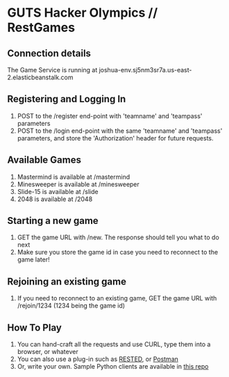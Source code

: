 # GUTS Hacker Olympics // RestGames

## Connection details
The Game Service is running at joshua-env.sj5nm3sr7a.us-east-2.elasticbeanstalk.com

## Registering and Logging In
1. POST to the /register end-point with 'teamname' and 'teampass' parameters
1. POST to the /login end-point with the same 'teamname' and 'teampass' parameters, and store the 'Authorization' header for future requests.

## Available Games
1. Mastermind is available at /mastermind
1. Minesweeper is available at /minesweeper
1. Slide-15 is available at /slide
1. 2048 is available at /2048

## Starting a new game
1. GET the game URL with /new. The response should tell you what to do next
1. Make sure you store the game id in case you need to reconnect to the game later!

## Rejoining an existing game
1. If you need to reconnect to an existing game, GET the game URL with /rejoin/1234 (1234 being the game id)

## How To Play
1. You can hand-craft all the requests and use CURL, type them into a browser, or whatever
1. You can also use a plug-in such as [RESTED](https://addons.mozilla.org/en-US/firefox/addon/rested/), or [Postman](https://www.getpostman.com/)
1. Or, write your own. Sample Python clients are available in [this repo](https://github.com/perhammer/restgames/tree/master/starter-clients)
